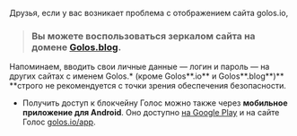Друзья, если у вас возникает проблема с отображением сайта golos.io,

> ### Вы можете воспользоваться зеркалом сайта на домене [**Golos.blog**](https://golos.blog/).

Напоминаем, вводить свои личные данные — логин и пароль — на других сайтах c именем Golos.\* \(кроме Golos**.io** и Golos**.blog**\)** **строго не рекомендуется с точки зрения обеспечения безопасности.

- Получить доступ к блокчейну Голос можно также через **мобильное приложение для Android**. Оно доступно [на Google Play](https://play.google.com/store/apps/details?id=io.golos.golos) и на сайте Голос [golos.io/app](https://golos.io/app).


